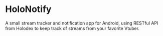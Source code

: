 # HoloNotify
A small stream tracker and notification app for Android, using RESTful API from Holodex to keep track of streams from your favorite Vtuber.
